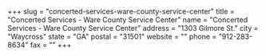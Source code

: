 +++
slug = "concerted-services-ware-county-service-center"
title = "Concerted Services - Ware County Service Center"
name = "Concerted Services - Ware County Service Center"
address = "1303 Gilmore St."
city = "Waycross"
state = "GA"
postal = "31501"
website = ""
phone = "912-283-8634"
fax = ""
+++
